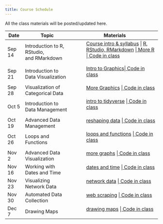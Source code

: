 ```yaml
---
title: Course Schedule 
---
```

<p>
All the class materials will be posted/updated here.
</p>

<div>
  <table class="table table-striped table-hover">
    <thead>
      <tr>
        <th>Date</th>
        <th>Topic</th>
        <th>Materials</th>
              </tr>
    </thead>
    <tbody> 
      <tr>
        <td>Sep 14</td>
        <td>Introduction to R, RStudio, <br> 
         and RMarkdown</td>
        <td>
          <dl>
          <dd><a href="../materials/01_introduction.pdf" target=_blank>Course intro & syllabus</a> | <a href="../materials/02_intro_R.html" target=_blank>R, RStudio, RMarkdown</a> |<a href="../materials/03_more_R.html"target=_blank> More R </a>|<a href="../materials/scripts/myfirstmarkdown.Rmd"target=_blank> Code in class </a>
          </dd>
          </dl>
        </td>
      </tr>
      <tr>
        <td>Sep 21</td>
        <td>Introduction to Data Visualization</td>
        <td>
          <dl>
          <dd><a href="../materials/04_intro_graphics.html" target=_blank>Intro to Graphics</a>|<a href="../materials/scripts/week2_Rscript.R"target=_blank> Code in class </a>
          </dd>
          </dl>
        </td>
       </tr>
       </tr>
      <tr>
        <td>Sep 28</td>
        <td>Visualization of Categorical Data</td>
        <td>
          <dl>
          <dd> <a href="../materials/05_more_graphics.html" target=_blank>More Graphics</a> |<a href="../materials/scripts/week2_Rscript.R"target=_blank> Code in class </a>
          </dd>
          </dl>
        </td>
       </tr>
       <tr>
        <td>Oct 5</td>
        <td>Introduction to Data Management</td>
        <td>
          <dl>
          <dd> <a href="../materials/06_intro_to_data_management.html" target=_blank> intro to tidyverse</a> |<a href="../materials/scripts/week4_Rscript.R"target=_blank> Code in class </a> 
          </dd>
          </dl>
        </td>
       </tr>
       <tr>
        <td>Oct 19</td>
        <td>Advanced Data Management</td>
        <td>
          <dl>
          <dd> <a href="../materials/07_reshaping.html" target=_blank> reshaping data</a> |<a href="../materials/scripts/week5_Rscript.Rmd"target=_blank> Code in class </a>
          </dd>
          </dl>
        </td>
       </tr>
       <tr>
        <td>Oct 26</td>
        <td>Loops and Functions</td>
        <td>
          <dl>
          <dd> <a href="../materials/06_loops.html" target=_blank> loops and functions</a> |<a href="../materials/scripts/week6_Rscript.R"target=_blank> Code in class </a>
          </dd>
          </dl>
        </td>
       </tr>
       <tr>
        <td>Nov 2</td>
        <td>Advanced Data Visualization</td>
        <td>
          <dl>
          <dd> <a href="../materials/07_adv_graphics.html" target=_blank> more graphs</a> |<a href="code/stat478-nov-2.R"target=_blank> Code in class </a>
          </dd>
          </dl>
        </td>
       </tr>
       <tr>
        <td>Nov 16</td>
        <td>Working with Dates and Time</td>
        <td>
          <dl>
          <dd> <a href="../materials/08_dates.html" target=_blank> dates and time</a> |<a href="code/stat478-nov-16.R"target=_blank> Code in class </a> 
          </dd>
          </dl>
        </td>
       </tr>
       <tr>
        <td>Nov 23</td>
        <td>Visualizing Network Data</td>
        <td>
          <dl>
          <dd> <a href="../materials/09_networks.html" target=_blank> network data</a> |<a href="code/stat478-nov-23.R"target=_blank> Code in class </a> 
          </dd>
          </dl>
        </td>
       </tr>
       <tr>
        <td>Nov 30</td>
        <td>Automated Data Collection</td>
        <td>
          <dl>
          <dd> <a href="../materials/10_web_scraping.html" target=_blank> web scraping</a> |<a href="code/stat478-nov-30.R"target=_blank> Code in class </a> 
          </dd>
          </dl>
        </td>
       </tr>
       <tr>
        <td>Dec 7</td>
        <td>Drawing Maps</td>
        <td>
          <dl>
          <dd> <a href="../materials/11_maps.html" target=_blank> drawing maps</a> |<a href="code/stat478-dec-7.R"target=_blank> Code in class </a> 
          </dd>
          </dl>
        </td>
       </tr>
    </tbody>
  </table>
</div>
